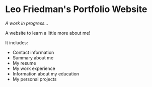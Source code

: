 # Leo Friedman's Portfolio Website
*A work in progress...*

A website to learn a little more about me!

It includes: 
- Contact information
- Summary about me
- My resume
- My work experience
- Information about my education
- My personal projects
